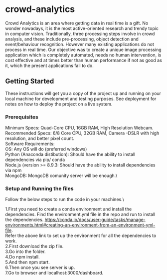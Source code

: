 # crowd-analytics

Crowd Analytics is an area where getting data in real time is a gift. No wonder nowadays, it is the most active-oriented research and trendy topic in computer vision. Traditionally, three processing steps involve in crowd analysis, and these include pre-processing, object detection and event/behaviour recognition. However many existing applications do not process in real time. Our objective was to create a unique image processing application which is completely automated, needs no human intervention, is cost effective and at times better than human performance if not as good as it, which the present applications fail to do.

## Getting Started

These instructions will get you a copy of the project up and running on your local machine for development and testing purposes. See deployment for notes on how to deploy the project on a live system.

### Prerequisites

	
Minimum Specs:	Quad-Core CPU,	16GB RAM, High Resolution Webcam.\
Recommended Specs:  6/8 Core CPU,	32GB RAM, Camera -DSLR with high resolution, and better pixel count.\
Software Requirements:\
OS:	Any OS will do (preferred windows)\
Python (Anaconda distibution): Should have the ability to install dependencies via pip/ conda\
Node.js (version >= 8.9.3: Should have the ability to install dependencies via npm\
MongoDB: MongoDB comunity server will be enough.\


### Setup and Running the files

Follow the below steps to run the code in your machines.\

1.First you need to create a conda environment and install the dependencies. Find the environment.yml file in the repo and run to install the dependencies. https://conda.io/docs/user-guide/tasks/manage-environments.html#creating-an-environment-from-an-environment-yml-file. <br> Refer the above link to set up the environment for all the dependencies to work.\
2.First download the zip file.\
3.Go into the folder.\
4.Do npm install.\
5.And then npm start.\
6.Then once you see server is up.\
7.Go to browser and localhost:3000/dashboard. 

